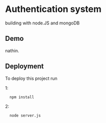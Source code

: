 
# Authentication system

 building with node.JS and mongoDB


## Demo

nathin.


## Deployment

To deploy this project run

1:
```bash
  npm install
```
2:
```bash
  node server.js
```
